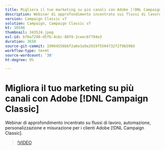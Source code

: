 ```yaml
---
title: Migliora il tuo marketing su più canali con Adobe [!DNL Campaign Classic]
description: Webinar di approfondimento incentrato sui flussi di lavoro, l'automazione, la personalizzazione e la misurazione per i clienti Adobe [!DNL Campaign Classic] .
version: Campaign Classic v7
solution: Campaign, Campaign Classic v7
kt: 10506
thumbnail: 343524.jpeg
exl-id: bf0a7290-d5fb-4c6c-88f0-2ceecbf794e3
duration: 3650
source-git-commit: 19904556b6f2a6e3a9e2919f5504732f2f9b598d
workflow-type: tm+mt
source-wordcount: '38'
ht-degree: 0%

---
```


# Migliora il tuo marketing su più canali con Adobe [!DNL Campaign Classic]

Webinar di approfondimento incentrato su flussi di lavoro, automazione, personalizzazione e misurazione per i clienti Adobe [!DNL Campaign Classic].

>[!VIDEO](https://video.tv.adobe.com/v/343524/?quality=12&learn=on)
